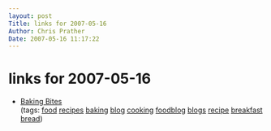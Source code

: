 ```yaml
---
layout: post
Title: links for 2007-05-16  
Author: Chris Prather
Date: 2007-05-16 11:17:22
---
```


# links for 2007-05-16
<ul class="delicious">
	<li>
		<div class="delicious-link"><a href="http://bakingbites.com/">Baking Bites</a></div>
		<div class="delicious-tags">(tags: <a href="http://del.icio.us/perigrin/food">food</a> <a href="http://del.icio.us/perigrin/recipes">recipes</a> <a href="http://del.icio.us/perigrin/baking">baking</a> <a href="http://del.icio.us/perigrin/blog">blog</a> <a href="http://del.icio.us/perigrin/cooking">cooking</a> <a href="http://del.icio.us/perigrin/foodblog">foodblog</a> <a href="http://del.icio.us/perigrin/blogs">blogs</a> <a href="http://del.icio.us/perigrin/recipe">recipe</a> <a href="http://del.icio.us/perigrin/breakfast">breakfast</a> <a href="http://del.icio.us/perigrin/bread">bread</a>)</div>
	</li>
</ul>

